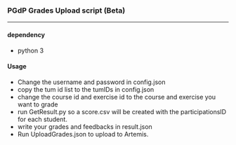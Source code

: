 ### PGdP Grades Upload script (Beta)

------

#### dependency

- python 3

#### Usage

- Change the username and password in config.json
- copy the tum id list to the tumIDs in config.json
- change the course id and exercise id to the course and exercise you want to grade
- run GetResult.py so a score.csv will be created with the participationsID for each student.
- write your grades and feedbacks in result.json
- Run UploadGrades.json to upload to Artemis.
